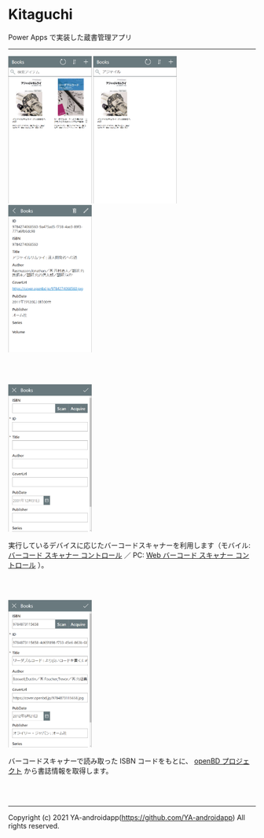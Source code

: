 # Kitaguchi

Power Apps で実装した蔵書管理アプリ

---

<img style="height: 300px;" src="https://raw.githubusercontent.com/YA-androidapp/PowerPlatform-PowerApps-BookManagement/main/img/screenshot/BookManagementApp05.png">
<img style="height: 300px;" src="https://raw.githubusercontent.com/YA-androidapp/PowerPlatform-PowerApps-BookManagement/main/img/screenshot/BookManagementApp01.png">
<img style="height: 300px;" src="https://raw.githubusercontent.com/YA-androidapp/PowerPlatform-PowerApps-BookManagement/main/img/screenshot/BookManagementApp02.png">

<br><br>

<img style="height: 300px;" src="https://raw.githubusercontent.com/YA-androidapp/PowerPlatform-PowerApps-BookManagement/main/img/screenshot/BookManagementApp03.png">

<br>

実行しているデバイスに応じたバーコードスキャナーを利用します（モバイル: [バーコード スキャナー コントロール](https://docs.microsoft.com/ja-jp/powerapps/maker/canvas-apps/controls/control-new-barcode-scanner) ／ PC: [Web バーコード スキャナー コントロール](https://docs.microsoft.com/ja-jp/powerapps/maker/canvas-apps/controls/control-barcodescanner) ）。

<br><br>

<img style="height: 300px;" src="https://raw.githubusercontent.com/YA-androidapp/PowerPlatform-PowerApps-BookManagement/main/img/screenshot/BookManagementApp04.png">

<br>

バーコードスキャナーで読み取った ISBN コードをもとに、 [openBD プロジェクト](https://openbd.jp/) から書誌情報を取得します。

<br><br>

---

Copyright (c) 2021 YA-androidapp(https://github.com/YA-androidapp) All rights reserved.

